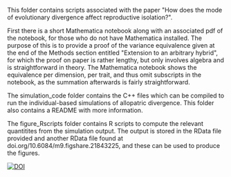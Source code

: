 This folder contains scripts associated with the paper "How does the mode of evolutionary divergence affect reproductive isolation?".

First there is a short Mathematica notebook along with an associated pdf of the notebook, for those who do not have Mathematica installed. The purpose of this is to provide a proof of the variance equivalence given at the end of the Methods section entitled "Extension to an arbitrary hybrid", for which the proof on paper is rather lengthy, but only involves algebra and is straightforward in theory. The Mathematica notebook shows the equivalence per dimension, per trait, and thus omit subscripts in the notebook, as the summation afterwards is fairly straightforward. 

The simulation_code folder contains the C++ files which can be compiled to run the individual-based simulations of allopatric divergence. This folder also contains a README with more information.

The figure_Rscripts folder contains R scripts to compute the relevant quantitites from the simulation output. The output is stored in the RData file provided and another RData file found at doi.org/10.6084/m9.figshare.21843225, and these can be used to produce the figures. 



[![DOI](https://zenodo.org/badge/533055768.svg)](https://zenodo.org/badge/latestdoi/533055768)




